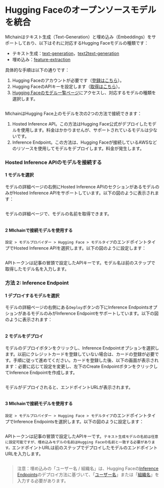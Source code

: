 # Hugging Faceのオープンソースモデルを統合

Mlchainはテキスト生成（Text-Generation）と埋め込み（Embeddings）をサポートしており、以下はそれに対応するHugging Faceモデルの種類です：

* テキスト生成：[text-generation](https://huggingface.co/models?pipeline\_tag=text-generation\&sort=trending)，[text2text-generation](https://huggingface.co/models?pipeline\_tag=text2text-generation\&sort=trending)
* 埋め込み：[feature-extraction](https://huggingface.co/models?pipeline\_tag=feature-extraction\&sort=trending)

具体的な手順は以下の通りです：

1. Hugging Faceのアカウントが必要です（[登録はこちら](https://huggingface.co/join)）。
2. Hugging FaceのAPIキーを設定します（[取得はこちら](https://huggingface.co/settings/tokens)）。
3. [Hugging Faceのモデル一覧ページ](https://huggingface.co/models)にアクセスし、対応するモデルの種類を選択します。

<figure><img src="../../.gitbook/assets/image (14) (1) (1).png" alt=""><figcaption></figcaption></figure>

MlchainはHugging Face上のモデルを次の2つの方法で接続できます：

1. Hosted Inference API。この方法はHugging Face公式がデプロイしたモデルを使用します。料金はかかりませんが、サポートされているモデルは少ないです。
2. Inference Endpoint。この方法は、Hugging Faceが接続しているAWSなどのリソースを使用してモデルをデプロイします。料金が発生します。

### Hosted Inference APIのモデルを接続する

#### 1 モデルを選択

モデルの詳細ページの右側にHosted Inference APIのセクションがあるモデルのみがHosted Inference APIをサポートしています。以下の図のように表示されます：

<figure><img src="../../.gitbook/assets/image (7) (1) (1) (1).png" alt=""><figcaption></figcaption></figure>

モデルの詳細ページで、モデルの名前を取得できます。

<figure><img src="../../.gitbook/assets/image (8) (1) (1) (1).png" alt=""><figcaption></figcaption></figure>

#### 2 Mlchainで接続モデルを使用する

`設定 > モデルプロバイダー > Hugging Face > モデルタイプ`のエンドポイントタイプでHosted Inference APIを選択します。以下の図のように設定します：

<figure><img src="../../.gitbook/assets/image (23).png" alt=""><figcaption></figcaption></figure>

APIトークンは記事の冒頭で設定したAPIキーです。モデル名は前のステップで取得したモデル名を入力します。

### 方法 2: Inference Endpoint

#### 1 デプロイするモデルを選択

モデルの詳細ページの右側にある`Deploy`ボタンの下にInference EndpointsオプションがあるモデルのみがInference Endpointをサポートしています。以下の図のように表示されます：

<figure><img src="../../.gitbook/assets/image (10) (1) (1).png" alt=""><figcaption></figcaption></figure>

#### 2 モデルをデプロイ

モデルのデプロイボタンをクリックし、Inference Endpointオプションを選択します。以前にクレジットカードを登録していない場合は、カードの登録が必要です。手順に従って進めてください。カードを登録した後、以下の画面が表示されます：必要に応じて設定を変更し、左下のCreate EndpointボタンをクリックしてInference Endpointを作成します。

<figure><img src="../../.gitbook/assets/image (11) (1) (1).png" alt=""><figcaption></figcaption></figure>

モデルがデプロイされると、エンドポイントURLが表示されます。

<figure><img src="../../.gitbook/assets/image (13) (1) (1).png" alt=""><figcaption></figcaption></figure>

#### 3 Mlchainで接続モデルを使用する

`設定 > モデルプロバイダー > Hugging Face > モデルタイプ`のエンドポイントタイプでInference Endpointsを選択します。以下の図のように設定します：

<figure><img src="../../../img/jp-hugging-face-t2t.png" alt=""><figcaption></figcaption></figure>

APIトークンは記事の冒頭で設定したAPIキーです。`テキスト生成モデルの名前は任意に設定可能ですが、埋め込みモデルの名前はHugging Faceの名前と一致する必要があります。`エンドポイントURLは前のステップでデプロイしたモデルのエンドポイントURLを入力します。

<figure><img src="../../.gitbook/assets/image (97).png" alt=""><figcaption></figcaption></figure>

> 注意：埋め込みの「ユーザー名 / 組織名」は、Hugging Faceの[Inference Endpoints](https://huggingface.co/docs/inference-endpoints/guides/access)のデプロイ方法に基づいて、「[ユーザー名](https://huggingface.co/settings/account)」または「[組織名](https://ui.endpoints.huggingface.co/)」を入力する必要があります。
